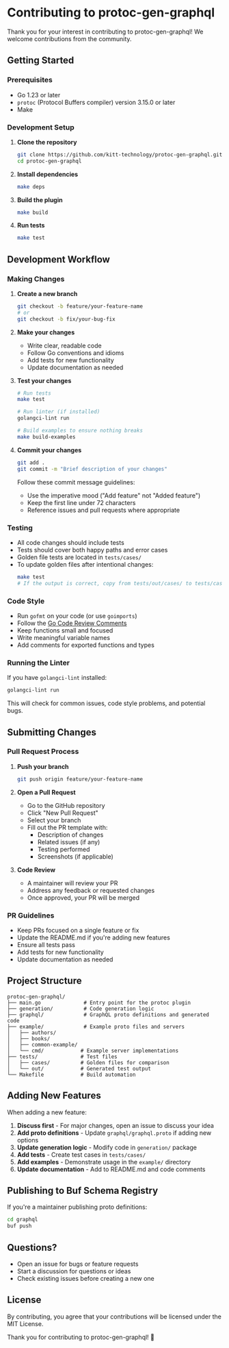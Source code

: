 # Contributing to protoc-gen-graphql

Thank you for your interest in contributing to protoc-gen-graphql! We welcome contributions from the community.

## Getting Started

### Prerequisites

- Go 1.23 or later
- `protoc` (Protocol Buffers compiler) version 3.15.0 or later
- Make

### Development Setup

1. **Clone the repository**
   ```bash
   git clone https://github.com/kitt-technology/protoc-gen-graphql.git
   cd protoc-gen-graphql
   ```

2. **Install dependencies**
   ```bash
   make deps
   ```

3. **Build the plugin**
   ```bash
   make build
   ```

4. **Run tests**
   ```bash
   make test
   ```

## Development Workflow

### Making Changes

1. **Create a new branch**
   ```bash
   git checkout -b feature/your-feature-name
   # or
   git checkout -b fix/your-bug-fix
   ```

2. **Make your changes**
   - Write clear, readable code
   - Follow Go conventions and idioms
   - Add tests for new functionality
   - Update documentation as needed

3. **Test your changes**
   ```bash
   # Run tests
   make test

   # Run linter (if installed)
   golangci-lint run

   # Build examples to ensure nothing breaks
   make build-examples
   ```

4. **Commit your changes**
   ```bash
   git add .
   git commit -m "Brief description of your changes"
   ```

   Follow these commit message guidelines:
   - Use the imperative mood ("Add feature" not "Added feature")
   - Keep the first line under 72 characters
   - Reference issues and pull requests where appropriate

### Testing

- All code changes should include tests
- Tests should cover both happy paths and error cases
- Golden file tests are located in `tests/cases/`
- To update golden files after intentional changes:
  ```bash
  make test
  # If the output is correct, copy from tests/out/cases/ to tests/cases/
  ```

### Code Style

- Run `gofmt` on your code (or use `goimports`)
- Follow the [Go Code Review Comments](https://github.com/golang/go/wiki/CodeReviewComments)
- Keep functions small and focused
- Write meaningful variable names
- Add comments for exported functions and types

### Running the Linter

If you have `golangci-lint` installed:

```bash
golangci-lint run
```

This will check for common issues, code style problems, and potential bugs.

## Submitting Changes

### Pull Request Process

1. **Push your branch**
   ```bash
   git push origin feature/your-feature-name
   ```

2. **Open a Pull Request**
   - Go to the GitHub repository
   - Click "New Pull Request"
   - Select your branch
   - Fill out the PR template with:
     - Description of changes
     - Related issues (if any)
     - Testing performed
     - Screenshots (if applicable)

3. **Code Review**
   - A maintainer will review your PR
   - Address any feedback or requested changes
   - Once approved, your PR will be merged

### PR Guidelines

- Keep PRs focused on a single feature or fix
- Update the README.md if you're adding new features
- Ensure all tests pass
- Add tests for new functionality
- Update documentation as needed

## Project Structure

```
protoc-gen-graphql/
├── main.go              # Entry point for the protoc plugin
├── generation/          # Code generation logic
├── graphql/             # GraphQL proto definitions and generated code
├── example/             # Example proto files and servers
│   ├── authors/
│   ├── books/
│   ├── common-example/
│   └── cmd/            # Example server implementations
├── tests/              # Test files
│   ├── cases/          # Golden files for comparison
│   └── out/            # Generated test output
└── Makefile            # Build automation
```

## Adding New Features

When adding a new feature:

1. **Discuss first** - For major changes, open an issue to discuss your idea
2. **Add proto definitions** - Update `graphql/graphql.proto` if adding new options
3. **Update generation logic** - Modify code in `generation/` package
4. **Add tests** - Create test cases in `tests/cases/`
5. **Add examples** - Demonstrate usage in the `example/` directory
6. **Update documentation** - Add to README.md and code comments

## Publishing to Buf Schema Registry

If you're a maintainer publishing proto definitions:

```bash
cd graphql
buf push
```

## Questions?

- Open an issue for bugs or feature requests
- Start a discussion for questions or ideas
- Check existing issues before creating a new one

## License

By contributing, you agree that your contributions will be licensed under the MIT License.

Thank you for contributing to protoc-gen-graphql! 🎉